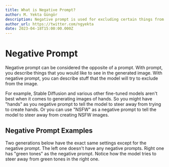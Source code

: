 ```yaml
---
title: What is Negative Prompt?
author: M. Yekta Güngör
description: Negative prompt is used for excluding certain things from the generated image. Learn more about it in our guide.
author_url: https://twitter.com/ngyekta
date: 2023-04-18T15:00:00.000Z
---
```


<script>
  import Cards from '$components/docs/Cards.svelte';
  import Card from '$components/docs/Card.svelte';
</script>

# Negative Prompt

Negative prompt can be considered the opposite of a prompt. With prompt, you describe things that you would like to see in the generated image. With negative prompt, you can describe stuff that the model will try to exclude from the image.

For example, Stable Diffusion and various other fine-tuned models aren't best when it comes to generating images of hands. So you might have "hands" as you negative prompt to tell the model to steer away from trying to create hands. Or you can use "NSFW" as a negative prompt to tell the model to steer away from creating NSFW images.

## Negative Prompt Examples

Two generations below have the exact same settings except for the negative prompt. The left one doesn't have any negative prompts. Right one has "green tones" as the negative prompt. Notice how the model tries to steer away from green tones in the right one.

<Cards>
  <Card size='wider' title="No negative prompt" src="https://ba.stablecog.com/guide/generation-settings/negative_prompt_none.jpg" width="1024" height="1536"/>
  <Card size='wider' title="Negative prompt: Green tones" src="https://ba.stablecog.com/guide/generation-settings/negative_prompt_green_tones.jpg" width="1024" height="1536"/>
  <Card size='wider' title="No negative prompt" src="https://ba.stablecog.com/guide/generation-settings/negative_prompt_2_none.jpg" width="1024" height="1536"/>
  <Card size='wider' title="Negative prompt: Angry" src="https://ba.stablecog.com/guide/generation-settings/negative_prompt_2_angry.jpg" width="1024" height="1536"/>
</Cards>
